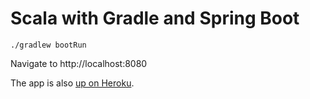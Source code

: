 # Scala with Gradle and Spring Boot

```
./gradlew bootRun
```

Navigate to http://localhost:8080

The app is also [up on Heroku](https://glacial-hollows-17752.herokuapp.com/).
